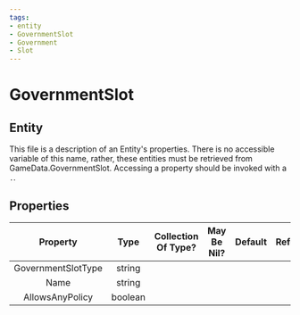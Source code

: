 ```yaml
---
tags:
- entity
- GovernmentSlot
- Government
- Slot
---
```

# GovernmentSlot
## Entity
This file is a description of an Entity's properties. There is no accessible variable of this name, rather, these entities must be retrieved from GameData.GovernmentSlot. Accessing a property should be invoked with a `.`.
## Properties
|	Property	|	Type	|	Collection Of Type?	|	May Be Nil?	|	Default	|	References	|	Key	|	Notes	|
|	:-:	|	:-:	|	:-:	|	:-:	|	:-:	|	:-:	|	:-:	|	-:	|
|	GovernmentSlotType	|	string	|		|		|		|		|		|	|
|	Name	|	string	|		|		|		|		|		|	|
|	AllowsAnyPolicy	|	boolean	|		|		|		|		|		|	|
